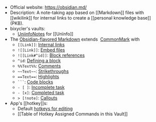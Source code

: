 - Official website: https://obsidian.md/
- Description: A note-taking app based on [[Markdown]] files with [[wikilink]] for internal links to create a [[personal knowledge base]] (PKB).
- bixycler's vaults: 
	- [UniinfoNotes](https://github.com/bixycler/UniinfoNotes) for [[Unïnfo]]
- The [Obsidian-flavored Markdown](https://help.obsidian.md/Editing+and+formatting/Obsidian+Flavored+Markdown) extends  [CommonMark](https://commonmark.org/) with 
	- `[[Link]]`: [Internal links](https://help.obsidian.md/Linking+notes+and+files/Internal+links)
	- `![[Link]]`: [Embed files](https://help.obsidian.md/Linking+notes+and+files/Embed+files)
	- `![[Link#^id]]`: [Block references](https://help.obsidian.md/Linking+notes+and+files/Internal+links#Link%20to%20a%20block%20in%20a%20note)
	- `^id`: [Defining a block](https://help.obsidian.md/Linking+notes+and+files/Internal+links#Link%20to%20a%20block%20in%20a%20note)
	- `%%Text%%`: [Comments](https://help.obsidian.md/Editing+and+formatting/Basic+formatting+syntax#Comments)
	- `~~Text~~`: [Strikethroughs](https://help.obsidian.md/Editing+and+formatting/Basic+formatting+syntax#Styling%20text)
	- `==Text==`: [Highlights](https://help.obsidian.md/Editing+and+formatting/Basic+formatting+syntax#Styling%20text)
	- ` ``` `: [Code blocks](https://help.obsidian.md/Editing+and+formatting/Basic+formatting+syntax#Code%20blocks)
	- `- [ ]`: [Incomplete task](https://help.obsidian.md/Editing+and+formatting/Basic+formatting+syntax#Task%20lists)
	- `- [x]`: [Completed task](https://help.obsidian.md/Editing+and+formatting/Basic+formatting+syntax#Task%20lists)
	- `> [!note]`: [Callouts](https://help.obsidian.md/Editing+and+formatting/Callouts)
- App's [[hotkey]]s:
	- Default [hotkeys for editing](https://help.obsidian.md/Editing+and+formatting/Editing+shortcuts)
	- [[Table of Hotkey Assigned Commands in this Vault]]
